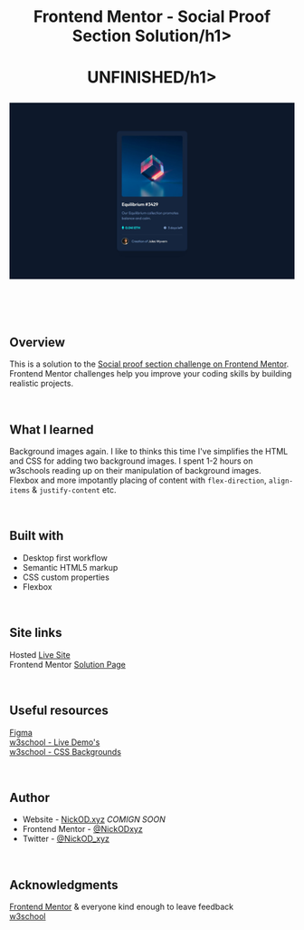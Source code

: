 <h1 align="center">Frontend Mentor - Social Proof Section Solution/h1>
<br>
<h1 align="center">UNFINISHED/h1>

<img src="https://github.com/NickODxyz/FM-nft-preview-card-component-main/blob/main/Preview.JPG?raw=true" ></img>

<br>

## Overview

This is a solution to the [Social proof section challenge on Frontend Mentor](https://www.frontendmentor.io/challenges/social-proof-section-6e0qTv_bA). Frontend Mentor challenges help you improve your coding skills by building realistic projects.

<br>

## What I learned

Background images again. I like to thinks this time I've simplifies the HTML and CSS for adding two background images. I spent 1-2 hours on w3schools reading up on their manipulation of background images.
<br>
Flexbox and more impotantly placing of content with `flex-direction`, `align-items` & `justify-content` etc.

<br>

## Built with

- Desktop first workflow
- Semantic HTML5 markup
- CSS custom properties
- Flexbox

<br>

## Site links
Hosted [Live Site]()
<br>
Frontend Mentor [Solution Page]()

<br>

## Useful resources

[Figma](https://www.figma.com)
<br>
[w3school - Live Demo's](https://www.w3schools.com/cssref/playdemo.asp?filename=playcss_align-content)
<br>
[w3school - CSS Backgrounds](https://www.w3schools.com/css/css_background.asp)

<br>

## Author

- Website - [NickOD.xyz](http://www.NickOD.xyz) <em>COMIGN SOON</em>
- Frontend Mentor - [@NickODxyz](https://www.frontendmentor.io/profile/NickODxyz)
- Twitter - [@NickOD_xyz](https://twitter.com/NickOD_xyz)

<br>

## Acknowledgments

[Frontend Mentor](https://www.frontendmentor.io/) & everyone kind enough to leave feedback
<br>
[w3school](https://www.w3schools.com/)